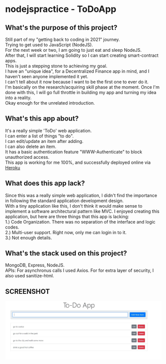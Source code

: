 # nodejspractice - ToDoApp

## What's the purpose of this project?
Still part of my "getting back to coding in 2021" journey.  
Trying to get used to JavaScript (NodeJS).  
For the next week or two, I am going to just eat and sleep NodeJS.  
After that, I will start learning Solidity so I can start creating smart-contract apps.  
This is just a stepping stone to achieving my goal.  
I have an "unique idea", for a Decentralized Finance app in mind, and I haven't seen anyone implemented it yet.  
I can't tell about it now because I want to be the first one to ever do it.  
I'm basically on the research/acquiring skill phase at the moment. Once I'm done with this, I will go full throttle in building my app and turning my idea into a reality.  
Okay enough for the unrelated introduction.  

## What's this app about?
It's a really simple 'ToDo' web application.  
I can enter a list of things "to do".  
I can edit/update an item after adding.  
I can also delete an item.  
It has a basic authentication feature "WWW-Authenticate" to block unauthorized access.  
This app is working for me 100%, and successfully deployed online via [Heroku](https://yaptodoapp.herokuapp.com/)  

## What does this app lack?
Since this was a really simple web application, I didn't find the importance in following the standard application development design.  
With a tiny application like this, I don't think it would make sense to implement a software architectural pattern like MVC.
I enjoyed creating this application, but here are three things that this app is lacking:  
1.) Code Organization. There was no separation of the interface and logic codes.  
2.) Multi-user support. Right now, only me can login in to it.  
3.) Not enough details.  

## What's the stack used on this project?
MongoDB, Express, NodeJS.  
APIs: For asynchronus calls I used Axios. For for extra layer of security, I also used sanitize-html.  

## SCREENSHOT
![Alt text](/img.JPG?raw=true "ToDoApp Screenshot")
